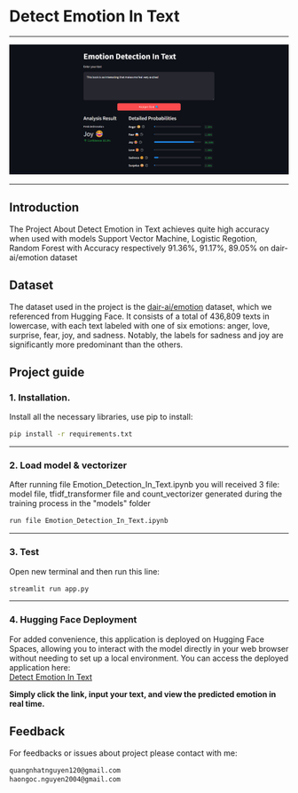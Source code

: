 # Detect Emotion In Text

---
![architecture_nir](demo.jpg)

---

## Introduction
The Project About Detect Emotion in Text achieves quite high accuracy when used with models Support Vector Machine, Logistic Regotion, Random Forest with Accuracy respectively 91.36%, 91.17%, 89.05% on dair-ai/emotion dataset

## Dataset
The dataset used in the project is the [dair-ai/emotion](https://huggingface.co/datasets/dair-ai/emotion) dataset, which we referenced from Hugging Face. It consists of a total of 436,809 texts in lowercase, with each text labeled with one of six emotions: anger, love, surprise, fear, joy, and sadness. Notably, the labels for sadness and joy are significantly more predominant than the others.

## Project guide
### 1. Installation.
Install all the necessary libraries, use pip to install:
```bash
pip install -r requirements.txt
```

----
### 2. Load model & vectorizer
After running file Emotion_Detection_In_Text.ipynb you will received 3 file: model file, tfidf_transformer file and count_vectorizer generated during the training process in the "models" folder
```bash
run file Emotion_Detection_In_Text.ipynb
```

---
### 3. Test
Open new terminal and then run this line:
```bash
streamlit run app.py
```
---
### 4. Hugging Face Deployment
For added convenience, this application is deployed on Hugging Face Spaces, allowing you to interact with the model directly in your web browser without needing to set up a local environment.
You can access the deployed application here:  
[Detect Emotion In Text](https://huggingface.co/spaces/HaoHao2915/Emotion_Detection_In_Text)

**Simply click the link, input your text, and view the predicted emotion in real time.**


## Feedback
For feedbacks or issues about project please contact with me: 
```
quangnhatnguyen120@gmail.com
haongoc.nguyen2004@gmail.com
```
